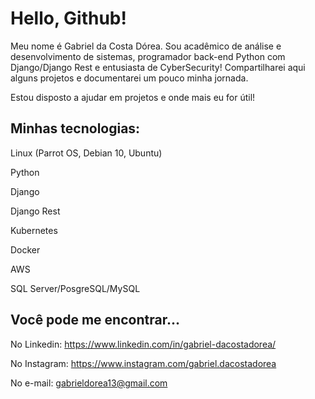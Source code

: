 # Hello, Github!

Meu nome é Gabriel da Costa Dórea. Sou acadêmico de análise e desenvolvimento de sistemas, programador back-end Python com Django/Django Rest e entusiasta de CyberSecurity! Compartilharei aqui alguns projetos e documentarei um pouco minha jornada. 

Estou disposto a ajudar em projetos e onde mais eu for útil!

## Minhas tecnologias:

Linux (Parrot OS, Debian 10, Ubuntu)

Python

Django

Django Rest

Kubernetes

Docker

AWS

SQL Server/PosgreSQL/MySQL

## Você pode me encontrar...

No Linkedin: https://www.linkedin.com/in/gabriel-dacostadorea/

No Instagram: https://www.instagram.com/gabriel.dacostadorea

No e-mail: gabrieldorea13@gmail.com
